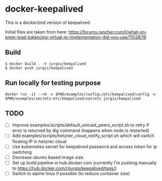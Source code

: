 # docker-keepalived

This is a dockerized version of keepalived.

Initial files are taken from here:
https://forums.rancher.com/t/what-on-prem-load-balancing-virtual-ip-implementation-did-you-use/11028/19

## Build
```
$ docker build . -t jurgis/keepalived
$ docker push jurgis/keepalived
```

## Run locally for testing purpose
```
docker run -it --rm -v $PWD/examples/config:/etc/keepalived/config -v $PWD/examples/secrets:etc/keepalived/secrets jurgis/keepalived
```

## TODO
- [ ] Improve examples/scripts/default_unicast_peers_script.sh to retry if error is returned by dig command (happens when node is restarted)
- [ ] Add examples/scripts/hetzner_cloud_notify_script.sh which will switch floating IP in hetzner cloud
- [ ] Use kubernetes secret for keepalived password and access token for ip switching
- [ ] Decrease ubuntu based image size
- [ ] Set up build pipeline in hub.docker.com (currently I'm pushing manually to https://hub.docker.com/r/jurgis/keepalived/tags/)
- [ ] Switch to alpine linux if possible (to reduce container size)
